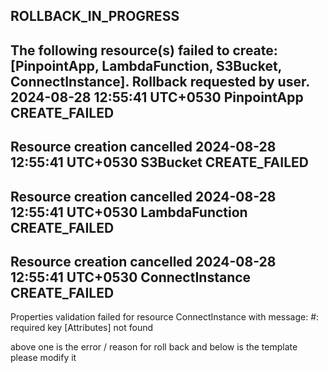 ROLLBACK_IN_PROGRESS
-
The following resource(s) failed to create: [PinpointApp, LambdaFunction, S3Bucket, ConnectInstance]. Rollback requested by user.
2024-08-28 12:55:41 UTC+0530
PinpointApp
CREATE_FAILED
-
Resource creation cancelled
2024-08-28 12:55:41 UTC+0530
S3Bucket
CREATE_FAILED
-
Resource creation cancelled
2024-08-28 12:55:41 UTC+0530
LambdaFunction
CREATE_FAILED
-
Resource creation cancelled
2024-08-28 12:55:41 UTC+0530
ConnectInstance
CREATE_FAILED
-
Properties validation failed for resource ConnectInstance with message: #: required key [Attributes] not found



above one is the error / reason for roll back and below is the template please modify it
